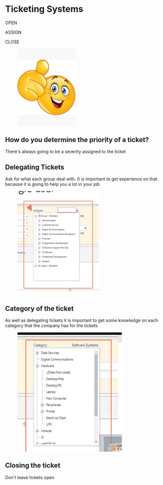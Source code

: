 # Ticketing Systems

OPEN&#x20;

ASSIGN

CLOSE

<div align="left">

<figure><img src="../../.gitbook/assets/image (2).png" alt="" width="188"><figcaption></figcaption></figure>

</div>

## How do you determine the priority of a ticket?

There's always going to be a severity assigned to the ticket



## Delegating Tickets

Ask for what each group deal with. It is important to get experience on that because it is going to help you a lot in your job

<figure><img src="../../.gitbook/assets/image.png" alt=""><figcaption></figcaption></figure>

## Category of the ticket

As well as delegating tickets it is important to get some knowledge on each category that the company has for the tickets

<figure><img src="../../.gitbook/assets/image (1).png" alt=""><figcaption></figcaption></figure>

## Closing the ticket

Don't leave tickets open
